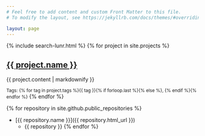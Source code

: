 ```yaml
---
# Feel free to add content and custom Front Matter to this file.
# To modify the layout, see https://jekyllrb.com/docs/themes/#overriding-theme-defaults

layout: page
---
```

{% include search-lunr.html %}
{% for project in site.projects %}
<h2><a href="{{ project.link }}"> {{ project.name }}</a></h2>
<p>{{ project.content | markdownify }}</p>
<small>Tags: {% for tag in project.tags %}{{ tag }}{% if forloop.last %}{% else %}, {% endif %}{% endfor %}</small>
{% endfor %}

{% for repository in site.github.public_repositories %}
  * [{{ repository.name }}]({{ repository.html_url }}) 
    * {{ repository }}
{% endfor %}